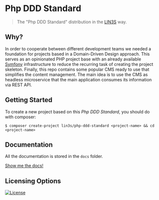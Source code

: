 # Php DDD Standard
> The "Php DDD Standard" distribution in the [LIN3S][1] way.

## Why?
In order to cooperate between different development teams we needed a foundation for projects based in a Domain-Driven
Design approach. This serves as an opinionated PHP project base with an already available [Symfony][2] infrastructure to 
reduce the recurring task of creating the project skeleton. Finally, this repo contains some popular CMS ready to use
that simplifies the content management. The main idea is to use the CMS as headless microservice that the main
application consumes its information via REST API.

## Getting Started
To create a new project based on this *Php DDD Standard*, you should do with composer:
```
$ composer create-project lin3s/php-ddd-standard <project-name> && cd <project-name>
```

## Documentation
All the documentation is stored in the `docs` folder.

[Show me the docs!](docs/index.md)

## Licensing Options
[![License](https://poser.pugx.org/lin3s/php-ddd-standard/license.svg)](https://github.com/LIN3S/PhpDDDStandard/blob/master/LICENSE)
 
[1]: http://www.lin3s.com/
[2]: http://symfony.com/
[3]: https://github.com/LIN3S/PhpDDDStandard/tree/admin-cms
